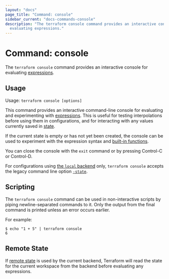 ```yaml
---
layout: "docs"
page_title: "Command: console"
sidebar_current: "docs-commands-console"
description: "The terraform console command provides an interactive console for
  evaluating expressions."
---
```


# Command: console

The `terraform console` command provides an interactive console for
evaluating [expressions](/docs/language/expressions/index.html).

## Usage

Usage: `terraform console [options]`

This command provides an interactive command-line console for evaluating and
experimenting with [expressions](/docs/language/expressions/index.html).
This is useful for testing interpolations before using them in configurations,
and for interacting with any values currently saved in
[state](/docs/language/state/index.html).

If the current state is empty or has not yet been created, the console can be
used to experiment with the expression syntax and
[built-in functions](/docs/language/functions/index.html).

You can close the console with the `exit` command or by pressing Control-C
or Control-D.

For configurations using
[the `local` backend](/docs/language/settings/backends/local.html) only,
`terraform console` accepts the legacy command line option
[`-state`](/docs/language/settings/backends/local.html#command-line-arguments).

## Scripting

The `terraform console` command can be used in non-interactive scripts
by piping newline-separated commands to it. Only the output from the
final command is printed unless an error occurs earlier.

For example:

```shell
$ echo "1 + 5" | terraform console
6
```

## Remote State

If [remote state](/docs/language/state/remote.html) is used by the current backend,
Terraform will read the state for the current workspace from the backend
before evaluating any expressions.
